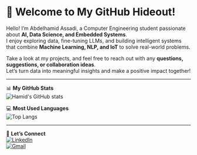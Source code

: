 # 👋 Welcome to My GitHub Hideout!

Hello! I’m Abdelhamid Assadi, a Computer Engineering student passionate about **AI, Data Science, and Embedded Systems**.  
I enjoy exploring data, fine-tuning LLMs, and building intelligent systems that combine **Machine Learning, NLP, and IoT** to solve real-world problems.  

Take a look at my projects, and feel free to reach out with any **questions, suggestions, or collaboration ideas**.  
Let’s turn data into meaningful insights and make a positive impact together!  

---

📊 **My GitHub Stats**  
![Hamid's GitHub stats](https://github-readme-stats.vercel.app/api?username=tekuper&show_icons=true&theme=radical)

💻 **Most Used Languages**  
![Top Langs](https://github-readme-stats.vercel.app/api/top-langs/?username=tekuper&layout=compact&theme=radical)

---

🔗 **Let’s Connect**  
[![LinkedIn](https://img.shields.io/badge/LinkedIn-blue?style=for-the-badge&logo=linkedin)](https://www.linkedin.com/in/abdel-hamid-assadi/)  
[![Gmail](https://img.shields.io/badge/Gmail-red?style=for-the-badge&logo=gmail&logoColor=white)](mailto:assadihamiid@gmail.com)
